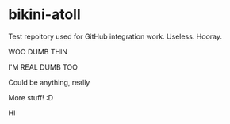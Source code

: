 bikini-atoll
============

Test repoitory used for GitHub integration work. Useless. Hooray.

WOO DUMB THIN

I'M REAL DUMB TOO

Could be anything, really

More stuff! :D

HI
